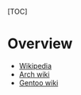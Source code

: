[TOC]

# Overview
- [Wikipedia](https://en.wikipedia.org/wiki/Rxvt-unicode)
- [Arch wiki](https://wiki.archlinux.org/index.php/Rxvt-unicode)
- [Gentoo wiki](https://wiki.gentoo.org/wiki/Rxvt-unicode)
